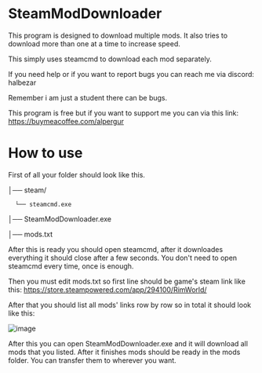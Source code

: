 # SteamModDownloader
This program is designed to download multiple mods. It also tries to download more than one at a time to increase speed.

This simply uses steamcmd to download each mod separately. 

If you need help or if you want to report bugs you can reach me via discord: halbezar 

Remember i am just a student there can be bugs. 

This program is free but if you want to support me you can via this link: https://buymeacoffee.com/alpergur

# How to use
First of all your folder should look like this.

│── steam/

      └── steamcmd.exe
      
│── SteamModDownloader.exe

│── mods.txt 

After this is ready you should open steamcmd, after it downloades everything it should close after a few seconds. You don't need to open steamcmd every time, once is enough.

Then you must edit mods.txt so first line should be game's steam link like this: https://store.steampowered.com/app/294100/RimWorld/

After that you should list all mods' links row by row so in total it should look like this:

![image](https://github.com/user-attachments/assets/57b187fc-b3ec-4220-a5c7-84d9eef80200)

After this you can open SteamModDownloader.exe and it will download all mods that you listed. After it finishes mods should be ready in the mods folder. You can transfer them to wherever you want.
